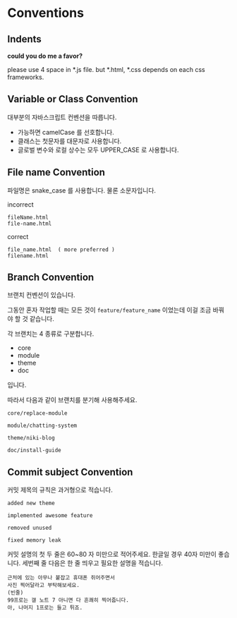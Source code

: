 # Conventions

## Indents

__could you do me a favor?__

please use 4 space in *.js file.
but *.html, *.css depends on each css frameworks.

## Variable or Class Convention

대부분의 자바스크립트 컨벤션을 따릅니다.

- 가능하면 camelCase 를 선호합니다.
- 클래스는 첫문자를 대문자로 사용합니다.
- 글로벌 변수와 로컬 상수는 모두 UPPER_CASE 로 사용합니다.

## File name Convention

파일명은 snake_case 를 사용합니다. 물론 소문자입니다.

incorrect

```
fileName.html
file-name.html
```

correct

```
file_name.html  ( more preferred )
filename.html
```

## Branch Convention

브랜치 컨벤션이 있습니다.

그동안 혼자 작업할 때는 모든 것이 `feature/feature_name` 이었는데 이걸 조금 바꿔야 할 것 같습니다.

각 브랜치는 4 종류로 구분합니다.

- core
- module
- theme
- doc

입니다.

따라서 다음과 같이 브랜치를 분기해 사용해주세요.

`core/replace-module`

`module/chatting-system`

`theme/niki-blog`

`doc/install-guide`
 
## Commit subject Convention

커밋 제목의 규칙은 과거형으로 적습니다.

`added new theme`

`implemented awesome feature`

`removed unused`

`fixed memory leak`

커밋 설명의 첫 두 줄은 60~80 자 미만으로 적어주세요. 한글일 경우 40자 미만이 좋습니다. 세번째 줄 다음은 한 줄 띄우고 필요한 설명을 적습니다.

```
근처에 있는 아무나 붙잡고 휴대폰 쥐어주면서 
사진 찍어달라고 부탁해보세요.
(빈줄)
99프로는 갤 노트 7 아니면 다 흔쾌히 찍어줍니다.
아, 나머지 1프로는 들고 튀죠.
```
